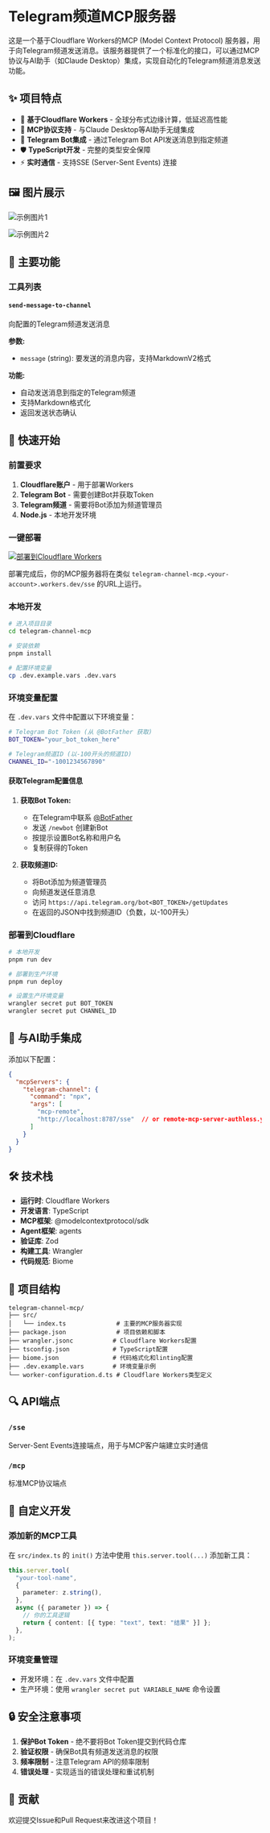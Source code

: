 # Telegram频道MCP服务器

这是一个基于Cloudflare Workers的MCP (Model Context Protocol) 服务器，用于向Telegram频道发送消息。该服务器提供了一个标准化的接口，可以通过MCP协议与AI助手（如Claude Desktop）集成，实现自动化的Telegram频道消息发送功能。

## ✨ 项目特点

- 🚀 **基于Cloudflare Workers** - 全球分布式边缘计算，低延迟高性能
- 🤖 **MCP协议支持** - 与Claude Desktop等AI助手无缝集成
- 📱 **Telegram Bot集成** - 通过Telegram Bot API发送消息到指定频道
- 🛡️ **TypeScript开发** - 完整的类型安全保障
- ⚡ **实时通信** - 支持SSE (Server-Sent Events) 连接

## 🖼️ 图片展示

![示例图片1](./assets/example1.png)

![示例图片2](./assets/example2.png)

## 🎯 主要功能

### 工具列表

#### `send-message-to-channel`
向配置的Telegram频道发送消息

**参数:**
- `message` (string): 要发送的消息内容，支持MarkdownV2格式

**功能:**
- 自动发送消息到指定的Telegram频道
- 支持Markdown格式化
- 返回发送状态确认

## 🚀 快速开始

### 前置要求

1. **Cloudflare账户** - 用于部署Workers
2. **Telegram Bot** - 需要创建Bot并获取Token
3. **Telegram频道** - 需要将Bot添加为频道管理员
4. **Node.js** - 本地开发环境

### 一键部署

[![部署到Cloudflare Workers](https://deploy.workers.cloudflare.com/button)](https://deploy.workers.cloudflare.com/?url=https://github.com/cloudflare/ai/tree/main/demos/remote-mcp-authless)

部署完成后，你的MCP服务器将在类似 `telegram-channel-mcp.<your-account>.workers.dev/sse` 的URL上运行。

### 本地开发

```bash
# 进入项目目录
cd telegram-channel-mcp

# 安装依赖
pnpm install

# 配置环境变量
cp .dev.example.vars .dev.vars
```

### 环境变量配置

在 `.dev.vars` 文件中配置以下环境变量：

```bash
# Telegram Bot Token (从 @BotFather 获取)
BOT_TOKEN="your_bot_token_here"

# Telegram频道ID (以-100开头的频道ID)
CHANNEL_ID="-1001234567890"
```

#### 获取Telegram配置信息

1. **获取Bot Token:**
   - 在Telegram中联系 [@BotFather](https://t.me/BotFather)
   - 发送 `/newbot` 创建新Bot
   - 按提示设置Bot名称和用户名
   - 复制获得的Token

2. **获取频道ID:**
   - 将Bot添加为频道管理员
   - 向频道发送任意消息
   - 访问 `https://api.telegram.org/bot<BOT_TOKEN>/getUpdates`
   - 在返回的JSON中找到频道ID（负数，以-100开头）

### 部署到Cloudflare

```bash
# 本地开发
pnpm run dev

# 部署到生产环境
pnpm run deploy

# 设置生产环境变量
wrangler secret put BOT_TOKEN
wrangler secret put CHANNEL_ID
```

## 🔧 与AI助手集成

添加以下配置：

```json
{
  "mcpServers": {
    "telegram-channel": {
      "command": "npx",
      "args": [
        "mcp-remote",
        "http://localhost:8787/sse"  // or remote-mcp-server-authless.your-account.workers.dev/sse
      ]
    }
  }
}
```

## 🛠️ 技术栈

- **运行时**: Cloudflare Workers
- **开发语言**: TypeScript
- **MCP框架**: @modelcontextprotocol/sdk
- **Agent框架**: agents
- **验证库**: Zod
- **构建工具**: Wrangler
- **代码规范**: Biome

## 📁 项目结构

```
telegram-channel-mcp/
├── src/
│   └── index.ts              # 主要的MCP服务器实现
├── package.json              # 项目依赖和脚本
├── wrangler.jsonc           # Cloudflare Workers配置
├── tsconfig.json            # TypeScript配置
├── biome.json               # 代码格式化和linting配置
├── .dev.example.vars        # 环境变量示例
└── worker-configuration.d.ts # Cloudflare Workers类型定义
```

## 🔍 API端点

### `/sse` 
Server-Sent Events连接端点，用于与MCP客户端建立实时通信

### `/mcp`
标准MCP协议端点

## 📝 自定义开发

### 添加新的MCP工具

在 `src/index.ts` 的 `init()` 方法中使用 `this.server.tool(...)` 添加新工具：

```typescript
this.server.tool(
  "your-tool-name",
  {
    parameter: z.string(),
  },
  async ({ parameter }) => {
    // 你的工具逻辑
    return { content: [{ type: "text", text: "结果" }] };
  },
);
```

### 环境变量管理

- 开发环境：在 `.dev.vars` 文件中配置
- 生产环境：使用 `wrangler secret put VARIABLE_NAME` 命令设置

## 🔒 安全注意事项

1. **保护Bot Token** - 绝不要将Bot Token提交到代码仓库
2. **验证权限** - 确保Bot具有频道发送消息的权限
3. **频率限制** - 注意Telegram API的频率限制
4. **错误处理** - 实现适当的错误处理和重试机制

## 🤝 贡献

欢迎提交Issue和Pull Request来改进这个项目！
